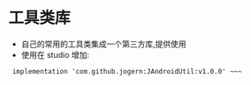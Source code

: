 # 工具类库

- 自己的常用的工具类集成一个第三方库,提供使用
- 使用在 studio 增加:

~~~
 implementation 'com.github.jogern:JAndroidUtil:v1.0.0' ~~~